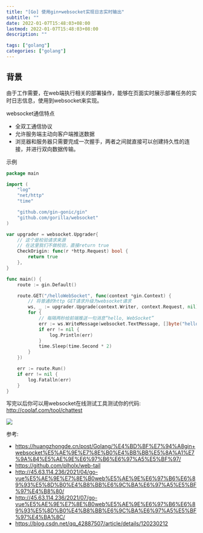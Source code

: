```yaml
---
title: "[Go] 使用gin+websocket实现日志实时输出"
subtitle: ""
date: 2022-01-07T15:48:03+08:00
lastmod: 2022-01-07T15:48:03+08:00
description: ""

tags: ["golang"]
categories: ["golang"]
---
```


## 背景

由于工作需要，在web端执行相关的部署操作，能够在页面实时展示部署任务的实时日志信息，使用到websocket来实现。

websocket通信特点

- 全双工通信协议
- 允许服务端主动向客户端推送数据
- 浏览器和服务器只需要完成一次握手，两者之间就直接可以创建持久性的连接，并进行双向数据传输。

示例

```go
package main

import (
	"log"
	"net/http"
	"time"

	"github.com/gin-gonic/gin"
	"github.com/gorilla/websocket"
)

var upgrader = websocket.Upgrader{
	// 这个是校验请求来源
	// 在这里我们不做校验，直接return true
	CheckOrigin: func(r *http.Request) bool {
		return true
	},
}

func main() {
	route := gin.Default()

	route.GET("/helloWebSocket", func(context *gin.Context) {
		// 将普通的http GET请求升级为websocket请求
		ws, _ := upgrader.Upgrade(context.Writer, context.Request, nil)
		for {
			// 每隔两秒给前端推送一句消息“hello, WebSocket”
			err := ws.WriteMessage(websocket.TextMessage, []byte("hello, WebSocket"))
			if err != nil {
				log.Println(err)
			}
			time.Sleep(time.Second * 2)
		}
	})

	err := route.Run()
	if err != nil {
		log.Fatalln(err)
	}
}
```

写完以后你可以用websocket在线测试工具测试你的代码: http://coolaf.com/tool/chattest

![](/img/gin-websocket-demo.png)


参考:
- https://huangzhongde.cn/post/Golang/%E4%BD%BF%E7%94%A8gin+websocket%E5%AE%9E%E7%8E%B0%E4%BB%BB%E5%8A%A1%E7%9A%84%E5%AE%9E%E6%97%B6%E6%97%A5%E5%BF%97/
- https://github.com/plholx/web-tail
- http://45.63.114.236/2021/04/go-vue%E5%AE%9E%E7%8E%B0web%E5%AE%9E%E6%97%B6%E6%89%93%E5%8D%B0%E4%B8%BB%E6%9C%BA%E6%97%A5%E5%BF%97%E4%B8%80/
- http://45.63.114.236/2021/07/go-vue%E5%AE%9E%E7%8E%B0web%E5%AE%9E%E6%97%B6%E6%89%93%E5%8D%B0%E4%B8%BB%E6%9C%BA%E6%97%A5%E5%BF%97%E4%BA%8C/
- https://blog.csdn.net/qq_42887507/article/details/120230212
